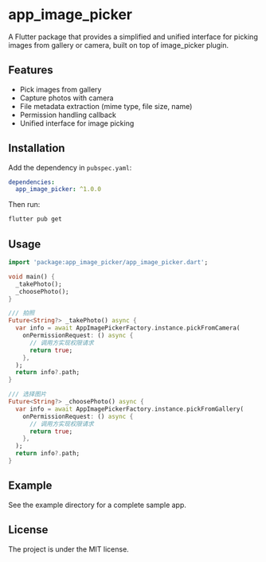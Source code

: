 # app_image_picker

A Flutter package that provides a simplified and unified interface for picking images from gallery or camera, built on top of image_picker plugin.


## Features

- Pick images from gallery
- Capture photos with camera
- File metadata extraction (mime type, file size, name)
- Permission handling callback
- Unified interface for image picking


## Installation
Add the dependency in `pubspec.yaml`:

```yaml 
dependencies:
  app_image_picker: ^1.0.0
```

Then run:
``` bash
flutter pub get
```


## Usage

```dart
import 'package:app_image_picker/app_image_picker.dart';

void main() {
  _takePhoto();
  _choosePhoto();
}

/// 拍照
Future<String?> _takePhoto() async {
  var info = await AppImagePickerFactory.instance.pickFromCamera(
    onPermissionRequest: () async {
      // 调用方实现权限请求
      return true;
    },
  );
  return info?.path;
}

/// 选择图片
Future<String?> _choosePhoto() async {
  var info = await AppImagePickerFactory.instance.pickFromGallery(
    onPermissionRequest: () async {
      // 调用方实现权限请求
      return true;
    },
  );
  return info?.path;
}
```


## Example

See the example directory for a complete sample app.


## License

The project is under the MIT license.